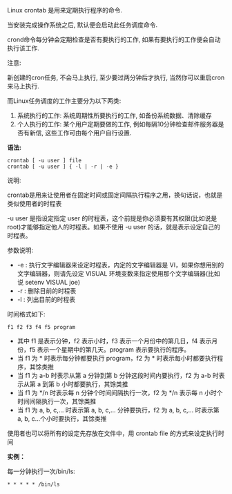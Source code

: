 Linux crontab 是用来定期执行程序的命令.

当安装完成操作系统之后, 默认便会启动此任务调度命令.

crond命令每分钟会定期检查是否有要执行的工作, 如果有要执行的工作便会自动执行该工作.

注意:

新创建的cron任务, 不会马上执行, 至少要过两分钟后才执行, 当然你可以重启cron来马上执行.

而Linux任务调度的工作主要分为以下两类:

1. 系统执行的工作: 系统周期性所要执行的工作, 如备份系统数据、清除缓存
2. 个人执行的工作: 某个用户定期要做的工作, 例如每隔10分钟检查邮件服务器是否有新信, 这些工作可由每个用户自行设置.

**语法:**

```
crontab [ -u user ] file
crontab [ -u user ] { -l | -r | -e }
```

说明:

crontab是用来让使用者在固定时间或固定间隔执行程序之用，换句话说，也就是类似使用者的时程表

-u user 是指设定指定 user 的时程表，这个前提是你必须要有其权限(比如说是 root)才能够指定他人的时程表。如果不使用 -u user 的话，就是表示设定自己的时程表。

参数说明:

- -e : 执行文字编辑器来设定时程表，内定的文字编辑器是 VI，如果你想用别的文字编辑器，则请先设定 VISUAL 环境变数来指定使用那个文字编辑器(比如说 setenv VISUAL joe)
- -r : 删除目前的时程表
- -l : 列出目前的时程表

时间格式如下:

```
f1 f2 f3 f4 f5 program
```

- 其中 f1 是表示分钟，f2 表示小时，f3 表示一个月份中的第几日，f4 表示月份，f5 表示一个星期中的第几天。program 表示要执行的程序。
- 当 f1 为 * 时表示每分钟都要执行 program，f2 为 * 时表示每小时都要执行程序，其馀类推
- 当 f1 为 a-b 时表示从第 a 分钟到第 b 分钟这段时间内要执行，f2 为 a-b 时表示从第 a 到第 b 小时都要执行，其馀类推
- 当 f1 为 */n 时表示每 n 分钟个时间间隔执行一次，f2 为 */n 表示每 n 小时个时间间隔执行一次，其馀类推
- 当 f1 为 a, b, c,... 时表示第 a, b, c,... 分钟要执行，f2 为 a, b, c,... 时表示第 a, b, c...个小时要执行，其馀类推

使用者也可以将所有的设定先存放在文件中，用 crontab file 的方式来设定执行时间

**实例：**

每一分钟执行一次/bin/ls:

```
* * * * * /bin/ls
```























